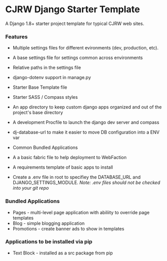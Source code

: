 CJRW Django Starter Template
===========================

A Django 1.8+ starter project template for typical CJRW web sites.


### Features
* Multiple settings files for different evironments (dev, production, etc).
* A base settings file for settings common across environments
* Relative paths in the settings file
* django-dotenv support in manage.py
* Starter Base Template file
* Starter SASS / Compass styles
* An app directory to keep custom django apps organized and out of the
  project's base directory
* A development Procfile to launch the django dev server and compass
* dj-database-url to make it easier to move DB configuration into a ENV var
* Common Bundled Applications
* A a basic fabric file to help deployment to WebFaction
* A requirements template of basic apps to install

* Create a .env file in root to specifiey the DATABASE_URL and DJANGO_SETTINGS_MODULE. _Note: .env files should not be checked into your git repo_


### Bundled Applications
* Pages - multi-level page application with abiliity to override page templates
* Blog - simple blogging application
* Promotions - create banner ads to show in templates

### Applications to be installed via pip
* Text Block - installed as a src package from pip
